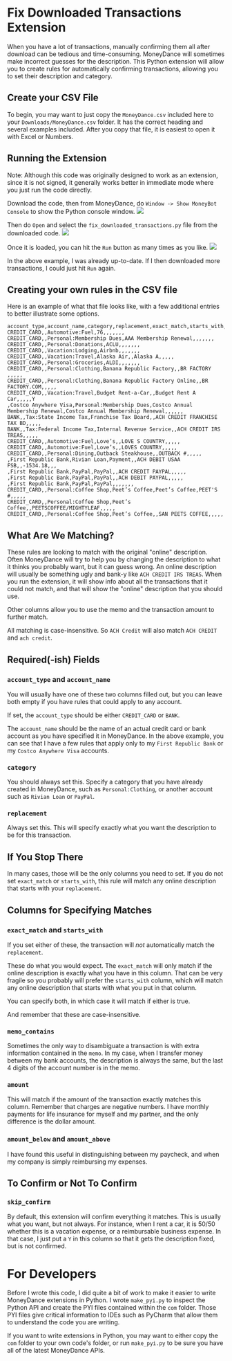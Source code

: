 Fix Downloaded Transactions Extension
=====================================

When you have a lot of transactions, manually confirming them all after
download can be tedious and time-consuming. MoneyDance will sometimes make
incorrect guesses for the description. This Python extension will allow you
to create rules for automatically confirming transactions, allowing you to
set their description and category.

## Create your CSV File

To begin, you may want to just copy the `MoneyDance.csv` included here to your
`Downloads/MoneyDance.csv` folder. It has the correct heading and several
examples included. After you copy that file, it is easiest to open it with
Excel or Numbers.

## Running the Extension

Note: Although this code was originally designed to work as an extension,
since it is not signed, it generally works better in immediate mode where
you just run the code directly.

Download the code, then from MoneyDance, do `Window -> Show MoneyBot Console`
to show the Python console window. ![](docs/step1.png)

Then do `Open` and select the `fix_downloaded_transactions.py` file from the
downloaded code. ![](docs/step2.png)

Once it is loaded, you can hit the `Run` button as many times as you like.
![](docs/step3.png)

In the above example, I was already up-to-date. If I then downloaded more
transactions, I could just hit `Run` again.

## Creating your own rules in the CSV file

Here is an example of what that file looks like, with a few additional entries
to better illustrate some options.

```csv
account_type,account_name,category,replacement,exact_match,starts_with,memo_contains,amount,amount_below,amount_above,skip_confirm
CREDIT_CARD,,Automotive:Fuel,76,,,,,,,
CREDIT_CARD,,Personal:Membership Dues,AAA Membership Renewal,,,,,,,
CREDIT_CARD,,Personal:Donations,ACLU,,,,,,,
CREDIT_CARD,,Vacation:Lodging,Airbnb,,,,,,,
CREDIT_CARD,,Vacation:Travel,Alaska Air,,Alaska A,,,,,
CREDIT_CARD,,Personal:Groceries,ALDI,,,,,,,
CREDIT_CARD,,Personal:Clothing,Banana Republic Factory,,BR FACTORY ,,,,,
CREDIT_CARD,,Personal:Clothing,Banana Republic Factory Online,,BR FACTORY.COM,,,,,
CREDIT_CARD,,Vacation:Travel,Budget Rent-a-Car,,Budget Rent A Car,,,,,Y
,Costco Anywhere Visa,Personal:Membership Dues,Costco Annual Membership Renewal,Costco Annual Membership Renewal,,,,,,
BANK,,Tax:State Income Tax,Franchise Tax Board,,ACH CREDIT FRANCHISE TAX BD,,,,,
BANK,,Tax:Federal Income Tax,Internal Revenue Service,,ACH CREDIT IRS TREAS,,,,,
CREDIT_CARD,,Automotive:Fuel,Love’s,,LOVE S COUNTRY,,,,,
CREDIT_CARD,,Automotive:Fuel,Love’s,,LOVES COUNTRY,,,,,
CREDIT_CARD,,Personal:Dining,Outback Steakhouse,,OUTBACK #,,,,,
,First Republic Bank,Rivian Loan,Payment,,ACH DEBIT USAA FSB,,-1534.18,,,
,First Republic Bank,PayPal,PayPal,,ACH CREDIT PAYPAL,,,,,
,First Republic Bank,PayPal,PayPal,,ACH DEBIT PAYPAL,,,,,
,First Republic Bank,PayPal,PayPal,,,,,,,
CREDIT_CARD,,Personal:Coffee Shop,Peet’s Coffee,Peet’s Coffee,PEET'S #,,,,,
CREDIT_CARD,,Personal:Coffee Shop,Peet’s Coffee,,PEETSCOFFEE/MIGHTYLEAF,,,,,
CREDIT_CARD,,Personal:Coffee Shop,Peet’s Coffee,,SAN PEETS COFFEE,,,,,
```

## What Are We Matching?

These rules are looking to match with the original "online" description. Often
MoneyDance will try to help you by changing the description to what it thinks
you probably want, but it can guess wrong. An online description will usually
be something ugly and bank-y like `ACH CREDIT IRS TREAS`. When you run the
extension, it will show info about all the transactions that it could not
match, and that will show the "online" description that you should use.

Other columns allow you to use the memo and the transaction amount to further
match.

All matching is case-insensitive. So `ACH Credit` will also match
`ACH CREDIT` and `ach credit`.

## Required(-ish) Fields

### `account_type` and `account_name`

You will usually have one of these two columns filled out, but you can leave
both empty if you have rules that could apply to any account.

If set, the `account_type` should be either `CREDIT_CARD` or `BANK`.

The `account_name` should be the name of an actual credit card or bank account
as you have specified it in MoneyDance. In the above example, you can see that
I have a few rules that apply only to my `First Republic Bank` or my
`Costco Anywhere Visa` accounts.

### `category`

You should always set this. Specify a category that you have already created
in MoneyDance, such as `Personal:Clothing`, or another account such as
`Rivian Loan` or `PayPal`.

### `replacement`

Always set this. This will specify exactly what you want the description to be
for this transaction.

## If You Stop There

In many cases, those will be the only columns you need to set. If you do not
set `exact_match` or `starts_with`, this rule will match any online description
that starts with your `replacement`.

## Columns for Specifying Matches

### `exact_match` and `starts_with`

If you set either of these, the transaction will _not_ automatically match the
`replacement`.

These do what you would expect. The `exact_match` will only match if the online
description is exactly what you have in this column. That can be very fragile
so you probably will prefer the `starts_with` column, which will match any
online description that starts with what you put in that column.

You can specify both, in which case it will match if either is true.

And remember that these are case-insensitive.

### `memo_contains`

Sometimes the only way to disambiguate a transaction is with extra information
contained in the `memo`. In my case, when I transfer money between my bank
accounts, the description is always the same, but the last 4 digits of the
account number is in the memo.

### `amount`

This will match if the amount of the transaction exactly matches this column.
Remember that charges are negative numbers. I have monthly payments for life
insurance for myself and my partner, and the only difference is the dollar
amount.

### `amount_below` and `amount_above`

I have found this useful in distinguishing between my paycheck, and when my
company is simply reimbursing my expenses.

## To Confirm or Not To Confirm

### `skip_confirm`

By default, this extension will confirm everything it matches. This is usually
what you want, but not always. For instance, when I rent a car, it is 50/50
whether this is a vacation expense, or a reimbursable business expense. In that
case, I just put a `Y` in this column so that it gets the description fixed,
but is not confirmed.

# For Developers

Before I wrote this code, I did quite a bit of work to make it easier to
write MoneyDance extensions in Python. I wrote `make_pyi.py` to inspect the
Python API and create the PYI files contained within the `com` folder. Those
PYI files give critical information to IDEs such as PyCharm that allow them to
understand the code you are writing.

If you want to write extensions in Python, you may want to either copy the
`com` folder to your own code's folder, or run `make_pyi.py` to be sure you
have all of the latest MoneyDance APIs.
